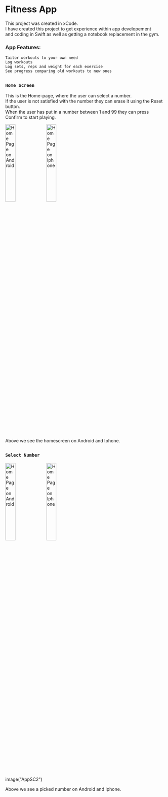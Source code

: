 # Fitness App


This project was created in xCode. <br />
I have created this project to get experience within app developement <br />
and coding in Swift as well as getting a notebook replacement in the gym. <br /> 

### App Features:

`Tailor workouts to your own need` <br />
`Log workouts` <br />
`Log sets, reps and weight for each exercise` <br />
`See progress comparing old workouts to new ones` <br />


##

### `Home Screen`

This is the Home-page, where the user can select a number. <br />
If the user is not satisfied with the number they can erase it using the Reset button. <br />
When the user has put in a number between 1 and 99 they can press Confirm to start playing. <br />

<div align="left">
<img src="Image"AppSC1"" title="Home Page on Android" width="25%" hieght="25%">
<img src="assets/Iphone1.png" title="Home Page on Iphone" width="25%" hieght="25%">
</div>

Above we see the homescreen on Android and Iphone.
##

### `Select Number`

<div align="left">
<img src="assets/Android2.png" title="Home Page on Android" width="25%" hieght="25%" padding="20%">
<img src="assets/Iphone2.png" title="Home Page on Iphone" width="25%" hieght="25%">
</div>

image("AppSC2")

Above we see a picked number on Android and Iphone.
##
